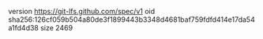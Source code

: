 version https://git-lfs.github.com/spec/v1
oid sha256:126cf059b504a80de3f1899443b3348d4681baf759fdfd414e17da54a1fd4d38
size 2469
